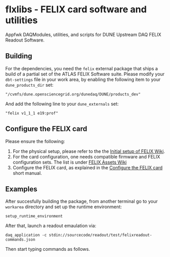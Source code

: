 # flxlibs - FELIX card software and utilities 
Appfwk DAQModules, utilities, and scripts for DUNE Upstream DAQ FELIX Readout Software.

## Building

For the dependencies, you need the `felix` external package that ships a build of a partial set of the ATLAS FELIX Software suite. Please modify your `dbt-settings` file in your work area, by enabling the following item to your `dune_products_dir` set:

    "/cvmfs/dune.opensciencegrid.org/dunedaq/DUNE/products_dev"

And add the following line to your `dune_externals` set:

    "felix v1_1_1 e19:prof"

## Configure the FELIX card
Please ensure the following:
   1. For the physical setup, please refer to the the [Initial setup of FELIX Wiki](https://github.com/DUNE-DAQ/flxlibs/wiki/Initial-setup-of-FELIX).
   2. For the card configuration, one needs compatible firmware and FELIX configuration sets. The list is under [FELIX Assets Wiki](https://github.com/DUNE-DAQ/flxlibs/wiki/FELIX-assets:-Firmware-and-config-files#compatility-list)
   3. Configure the FELIX card, as explained in the [Configure the FELIX card](https://github.com/DUNE-DAQ/flxlibs/wiki/Configure-the-FELIX-card) short manual.

## Examples
After succesfully building the package, from another terminal go to your `workarea` directory and set up the runtime environment:

    setup_runtime_environment
    
After that, launch a readout emaulation via:

    daq_application -c stdin://sourcecode/readout/test/felixreadout-commands.json
    
Then start typing commands as follows.
